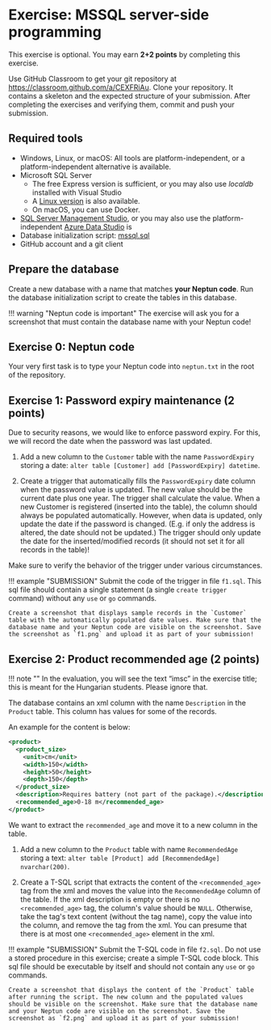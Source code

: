 ﻿# Exercise: MSSQL server-side programming

This exercise is optional. You may earn **2+2 points** by completing this exercise.

Use GitHub Classroom to get your git repository at <https://classroom.github.com/a/CEXFRiAu>. Clone your repository. It contains a skeleton and the expected structure of your submission. After completing the exercises and verifying them, commit and push your submission.

## Required tools

- Windows, Linux, or macOS: All tools are platform-independent, or a platform-independent alternative is available.
- Microsoft SQL Server
    - The free Express version is sufficient, or you may also use _localdb_ installed with Visual Studio
    - A [Linux version](https://docs.microsoft.com/en-us/sql/linux/sql-server-linux-setup) is also available.
    - On macOS, you can use Docker.
- [SQL Server Management Studio](https://docs.microsoft.com/en-us/sql/ssms/download-sql-server-management-studio-ssms), or you may also use the platform-independent [Azure Data Studio](https://docs.microsoft.com/en-us/sql/azure-data-studio/download) is
- Database initialization script: [mssql.sql](https://raw.githubusercontent.com/bmeviauac01/adatvezerelt/master/docs/db/mssql.sql)
- GitHub account and a git client

## Prepare the database

Create a new database with a name that matches **your Neptun code**. Run the database initialization script to create the tables in this database.

!!! warning "Neptun code is important"
    The exercise will ask you for a screenshot that must contain the database name with your Neptun code!

## Exercise 0: Neptun code

Your very first task is to type your Neptun code into `neptun.txt` in the root of the repository.

## Exercise 1: Password expiry maintenance (2 points)

Due to security reasons, we would like to enforce password expiry. For this, we will record the date when the password was last updated.

1. Add a new column to the `Customer` table with the name `PasswordExpiry` storing a date: `alter table [Customer] add [PasswordExpiry] datetime`.

1. Create a trigger that automatically fills the `PasswordExpiry` date column when the password value is updated. The new value should be the current date plus one year. The trigger shall calculate the value. When a new Customer is registered (inserted into the table), the column should always be populated automatically. However, when data is updated, only update the date if the password is changed. (E.g. if only the address is altered, the date should not be updated.) The trigger should only update the date for the inserted/modified records (it should not set it for all records in the table)!

Make sure to verify the behavior of the trigger under various circumstances.

!!! example "SUBMISSION"
    Submit the code of the trigger in file `f1.sql`. This sql file should contain a single statement (a single `create trigger` command) without any `use` or `go` commands.

    Create a screenshot that displays sample records in the `Customer` table with the automatically populated date values. Make sure that the database name and your Neptun code are visible on the screenshot. Save the screenshot as `f1.png` and upload it as part of your submission!

## Exercise 2: Product recommended age (2 points)

!!! note ""
    In the evaluation, you will see the text “imsc” in the exercise title; this is meant for the Hungarian students. Please ignore that.

The database contains an xml column with the name `Description` in the `Product` table. This column has values for some of the records.

An example for the content is below:

```xml hl_lines="9"
<product>
  <product_size>
    <unit>cm</unit>
    <width>150</width>
    <height>50</height>
    <depth>150</depth>
  </product_size>
  <description>Requires battery (not part of the package).</description>
  <recommended_age>0-18 m</recommended_age>
</product>
```

We want to extract the `recommended_age` and move it to a new column in the table.

1. Add a new column to the `Product` table with name `RecommendedAge` storing a text: `alter table [Product] add [RecommendedAge] nvarchar(200)`.

1. Create a T-SQL script that extracts the content of the `<recommended_age>` tag from the xml and moves the value into the `RecommendedAge` column of the table. If the xml description is empty or there is no `<recommended_age>` tag, the column's value should be `NULL`. Otherwise, take the tag's text content (without the tag name), copy the value into the column, and remove the tag from the xml. You can presume that there is at most one `<recommended_age>` element in the xml.

!!! example "SUBMISSION"
    Submit the T-SQL code in file `f2.sql`. Do not use a stored procedure in this exercise; create a simple T-SQL code block. This sql file should be executable by itself and should not contain any `use` or `go` commands.

    Create a screenshot that displays the content of the `Product` table after running the script. The new column and the populated values should be visible on the screenshot. Make sure that the database name and your Neptun code are visible on the screenshot. Save the screenshot as `f2.png` and upload it as part of your submission!
